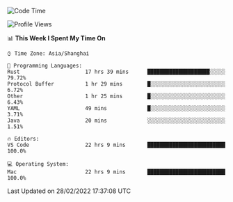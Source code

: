 <!--START_SECTION:waka-->
![Code Time](http://img.shields.io/badge/Code%20Time-1%2C037%20hrs%2046%20mins-blue)

![Profile Views](http://img.shields.io/badge/Profile%20Views-10-blue)

📊 **This Week I Spent My Time On** 

```text
⌚︎ Time Zone: Asia/Shanghai

💬 Programming Languages: 
Rust                     17 hrs 39 mins      ████████████████████░░░░░   79.72% 
Protocol Buffer          1 hr 29 mins        █░░░░░░░░░░░░░░░░░░░░░░░░   6.72% 
Other                    1 hr 25 mins        █░░░░░░░░░░░░░░░░░░░░░░░░   6.43% 
YAML                     49 mins             █░░░░░░░░░░░░░░░░░░░░░░░░   3.71% 
Java                     20 mins             ░░░░░░░░░░░░░░░░░░░░░░░░░   1.51%

🔥 Editors: 
VS Code                  22 hrs 9 mins       █████████████████████████   100.0%

💻 Operating System: 
Mac                      22 hrs 9 mins       █████████████████████████   100.0%

```


 Last Updated on 28/02/2022 17:37:08 UTC
<!--END_SECTION:waka-->

